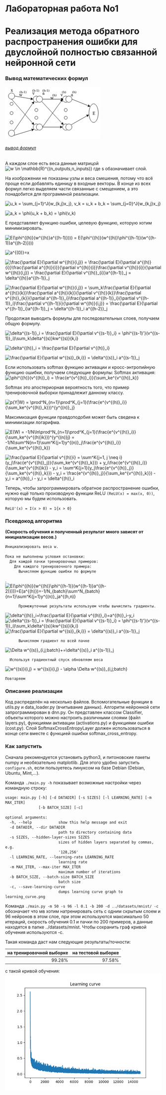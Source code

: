 # Лабораторная работa No1
# Реализация метода обратного распространения ошибки для двуслойной полностью связанной нейронной сети

### Вывод математических формул

![dnn-diagram](dnn-diagram.png)

###### [вывод формул](./deriving-formulas.png)

А каждом слое есть веса данные матрицой
![w  \in \mathbb{R}^{(n\_outputs,n_inputs)}](https://latex.codecogs.com/svg.latex?w&space;\in&space;\mathbb{R}^{(n\_outputs,n_inputs)})
где s обазначивает слой.

На изображении не показаны узлы и веса смешения, потому что всё проще если добавлять единицу в входные векторы. В конце из всех формул легко выделяем части связанные с смещением, а это понадобится для программной реализации.

![u_k = \sum_{j=1}^J{w_{k,j}x_j}, v_k = u_k + b_k = \sum_{j=0}^J{w_{k,j}x_j}](https://latex.codecogs.com/svg.latex?u_k&space;=&space;\sum_{j=1}^J{w_{k,j}x_j},&space;v_k&space;=&space;u_k&space;&plus;&space;b_k&space;=&space;\sum_{j=0}^J{w_{k,j}x_j})

![a_k = \phi(u_k + b_k) = \phi(v_k)](https://latex.codecogs.com/svg.latex?a_k&space;=&space;\phi(u_k&space;&plus;&space;b_k)&space;=&space;\phi(v_k))

Е представляет функцию ошибки, целевую функцию, которую хотим минимизировать.

![E(\phi^{(h)}(w^{(h)}a^{(h-1)}))) = E(\phi^{(h)}(w^{(h)}\phi^{(h-1)}(w^{(h-1)}a^{(h-2)})))](https://latex.codecogs.com/svg.latex?E(\phi^{(h)}(w^{(h)}a^{(h-1)}))=E(\phi^{(h)}(w^{(h)}\phi^{(h-1)}(w^{(h-1)}a^{(h-2)}))))

![a^{(0)}=x](https://latex.codecogs.com/svg.latex?a^{(0)}=x)

![\frac{\partial E}{\partial w^{(h)}_{i,j}} = \frac{\partial E}{\partial a^{(h)}_{i}}\frac{\partial a^{(h)}_{i}}{\partial v^{(h)}_{i}}\frac{\partial v^{(h)}_{i}}{\partial w^{(h)}_{i,j}} = \frac{\partial E}{\partial v^{(h)}_{i}}a^{(h-1)}_j = \delta^{(h)}a^{(h-1)}_j](https://latex.codecogs.com/svg.latex?\frac{\partial&space;E}{\partial&space;w^{(h)}_{i,j}}&space;=&space;\frac{\partial&space;E}{\partial&space;a^{(h)}_{i}}\frac{\partial&space;a^{(h)}_{i}}{\partial&space;v^{(h)}_{i}}\frac{\partial&space;v^{(h)}_{i}}{\partial&space;w^{(h)}_{i,j}}&space;=&space;\frac{\partial&space;E}{\partial&space;v^{(h)}_{i}}a^{(h-1)}_j&space;=&space;\delta^{(h)}a^{(h-1)}_j)


![\frac{\partial E}{\partial w^{(h)}_{i,j}} = \sum_k\frac{\partial E}{\partial a^{(h)}_{k}}\frac{\partial a^{(h)}_{k}}{\partial v^{(h)}_{k}}\frac{\partial v^{(h)}_{k}}{\partial a^{(h-1)}_i}\frac{\partial a^{(h-1)}_i}{\partial v^{(h-1)}_i}\frac{\partial v^{(h-1)}_i}{\partial w^{(h)}_{i,j}} = \frac{\partial E}{\partial v^{(h-1)}_i}a^{(h-1)}_j = \delta^{(h-1)}_i a^{(h-2)}_j](https://latex.codecogs.com/svg.latex?\frac{\partial&space;E}{\partial&space;w^{(h)}_{i,j}}&space;=&space;\sum_k\frac{\partial&space;E}{\partial&space;a^{(h)}_{k}}\frac{\partial&space;a^{(h)}_{k}}{\partial&space;v^{(h)}_{k}}\frac{\partial&space;v^{(h)}_{k}}{\partial&space;a^{(h-1)}_i}\frac{\partial&space;a^{(h-1)}_i}{\partial&space;v^{(h-1)}_i}\frac{\partial&space;v^{(h-1)}_i}{\partial&space;w^{(h)}_{i,j}}&space;=&space;\frac{\partial&space;E}{\partial&space;v^{(h-1)}_i}a^{(h-1)}_j&space;=&space;\delta^{(h-1)}_i&space;a^{(h-2)}_j)

Продолжая выводить формулы для последовательных слоев,  получаем общую формулу.

![\delta^{(s-1)}_i = \frac{\partial E}{\partial v^{(s-1)}_i} = \phi^{(s-1)'}(v^{(s-1)}_i)\sum_k\delta^{(s)}_kw^{(s)}_{k,i}
](https://latex.codecogs.com/svg.latex?\delta^{(s-1)}_i&space;=&space;\frac{\partial&space;E}{\partial&space;v^{(s-1)}_i}&space;=&space;\phi^{(s-1)'}(v^{(s-1)}_i)\sum_k\delta^{(s)}_kw^{(s)}_{k,i})

![ \delta^{(h)}_i = \frac{\partial E}{\partial v^{(h)}_i}](https://latex.codecogs.com/svg.latex?\delta^{(h)}_i&space;=&space;\frac{\partial&space;E}{\partial&space;v^{(h)}_i})

![\frac{\partial E}{\partial w^{(s)}_{k,i}} = \delta^{(s)}_i a^{(s-1)}_j](https://latex.codecogs.com/svg.latex?\frac{\partial&space;E}{\partial&space;w^{(s)}_{k,i}}&space;=&space;\delta^{(s)}_i&space;a^{(s-1)}_j)

Если использовать softmax функцию активации и кросс-энтропийную функцию ошибки, получаем следующие формулы:
Softmax активация:
![\phi^{(h)}(v^{(h)}_i) = \frac{e^{v^{(h)}_i}}{\sum_ke^{v^{(h)}_k}}](https://latex.codecogs.com/svg.latex?\phi^{(h)}(v^{(h)}_i)&space;=&space;\frac{e^{v^{(h)}_i}}{\sum_ke^{v^{(h)}_k}})

Softmax это апостериорная вероятность того, что пример тренировочной
выборки принадлежит данному классу.

![p(Y|W) = \prod^N_{n=1}\prod^K_{j=1}(\frac{e^{v^{(h)}_i}}{\sum_ke^{v^{(h)}_k}})^{y^{(n)}_j}](https://latex.codecogs.com/svg.latex?p(Y|W)&space;=&space;\prod^N_{n=1}\prod^K_{j=1}(\frac{e^{v^{(h)}_i}}{\sum_ke^{v^{(h)}_k}})^{y^{(n)}_j})

Максимизация функции правдоподобия может быть сведена к минимизации логарифма.

![E(W) = -1/N\ln\prod^N_{n=1}\prod^K_{j=1}(\frac{e^{v^{(h)}_i}}{\sum_ke^{v^{(h)}_k}})^{y^{(n)}_j} = -1/N\sum^N_{n=1}\sum^K_{j=1}y^{(n)}_j\frac{e^{v^{(h)}_i}}{\sum_ke^{v^{(h)}_k}}](https://latex.codecogs.com/svg.latex?E(W)&space;=&space;-1/N\ln\prod^N_{n=1}\prod^K_{j=1}(\frac{e^{v^{(h)}_i}}{\sum_ke^{v^{(h)}_k}})^{y^{(n)}_j}&space;=&space;-1/N\sum^N_{n=1}\sum^K_{j=1}y^{(n)}_j\frac{e^{v^{(h)}_i}}{\sum_ke^{v^{(h)}_k}})

![\frac{\partial E}{\partial v^{(h)}_i} = \sum^K_{j=1, j \neq i}(y_j\frac{e^{v^{(h)}_j}}{\sum_ke^{v^{(h)}_k}}) + y_i\frac{e^{v^{(h)}_i}}{\sum_ke^{v^{(h)}_k}} - y_i = \sum^K_{j=1}(y_j\frac{e^{v^{(h)}_j}}{\sum_ke^{v^{(h)}_k}}) - y_i = \frac{e^{v^{(h)}_j}}{\sum_ke^{v^{(h)}_k}}) - y_i = a^{(h)}_i - y_i = \delta^{(h)}_i](https://latex.codecogs.com/svg.latex?\frac{\partial&space;E}{\partial&space;u^{(h)}_i}&space;=&space;\sum^K_{j=1,&space;j&space;\neq&space;i}(y_j\frac{e^{v^{(h)}_j}}{\sum_ke^{v^{(h)}_k}})&space;&plus;&space;y_i\frac{e^{v^{(h)}_i}}{\sum_ke^{v^{(h)}_k}}&space;-&space;y_i&space;=&space;\sum^K_{j=1}(y_j\frac{e^{v^{(h)}_j}}{\sum_ke^{v^{(h)}_k}}\)&space;-&space;y_i&space;=&space;\frac{e^{v^{(h)}_j}}{\sum_ke^{v^{(h)}_k}})&space;-&space;y_i&space;=&space;a^{(h)}_i&space;-&space;y_i&space;=&space;\delta^{(h)}_i)

Теперь, чтобы запрограммировать обратное распространение ошибки, нужно ещё только производную функции ReLU `(ReLU(x) = max(x, 0))`, которую мы будем использовать.

`ReLU'(x) = I(x > 0) = 1{x > 0}`

### Псевдокод алгоритма

**(Скорость обучения и полученный результат много зависят от инициализации весов.)**

```
Инициализировать веса w.

Пока не выполнены условия остановки:
  Для каждой пачки тренировочных примеров:
    Для каждого тренировочного примера:
      Вычисляем функцию ошибки по формуле
```
.![E(\phi^{(h)}(w^{(h)}\phi^{(h-1)}(w^{(h-1)}a^{(h-2)})))=E(a^{(h)})=-1/N_{batch}\sum^N_{batch}_{n=1}\sum^K_{j=1}y^{(n)}_ja^{(h,n)}](https://latex.codecogs.com/svg.latex?E(\phi^{(h)}(w^{(h)}\phi^{(h-1)}(w^{(h-1)}a^{(h-2)})))=E(a^{(h)})=-1/N_{batch}\sum^{N_{batch}}_{n=1}\sum^K_{j=1}y^{(n)}_ja^{(h,n)})
```
      Промежуточные результаты используем чтобы вычислить градиенты.
```
![\delta^{(h)}_i=\frac{\partial E}{\partial v^{(h)}_i}=a^{(h)}_i-y_i](https://latex.codecogs.com/svg.latex?\delta^{(h)}_i=\frac{\partial&space;E}{\partial&space;v^{(h)}_i}=a^{(h)}_i-y_i)
![\delta^{(s-1)}_i = \frac{\partial E}{\partial v^{(s-1)}_i} = \phi^{(s-1)'}(v^{(s-1)}_i)\sum_k\delta^{(s)}_kw^{(s)}_{k,i}
](https://latex.codecogs.com/svg.latex?\delta^{(s-1)}_i&space;=&space;\frac{\partial&space;E}{\partial&space;v^{(s-1)}_i}&space;=&space;\phi^{(s-1)'}(v^{(s-1)}_i)\sum_k\delta^{(s)}_kw^{(s)}_{k,i})
![\frac{\partial E}{\partial w^{(s)}_{k,i}} = \delta^{(s)}_i a^{(s-1)}_j](https://latex.codecogs.com/svg.latex?\frac{\partial&space;E}{\partial&space;w^{(s)}_{k,i}}&space;=&space;\delta^{(s)}_i&space;a^{(s-1)}_j)
```
      Вычисляем градиент по всей пачке
```
![\Delta w^{(s)}_{i,j;batch}+=\delta^{(s)}_i a^{(s-1)}_j](https://latex.codecogs.com/svg.latex?\Delta&space;w^{(s)}_{i,j;batch}&plus;=\delta^{(s)}_i&space;a^{(s-1)}_j)
```
  Используя градиентный спуск обновляем веса
```
![w^{(s)}_{i,j} = w^{(s)}_{i,j} - \alpha \Delta w^{(s)}_{i,j;batch}](https://latex.codecogs.com/svg.latex?w^{(s)}_{i,j}&space;=&space;w^{(s)}_{i,j}&space;-&space;\alpha&space;\Delta&space;w^{(s)}_{i,j;batch})
```
Повтаряем
```

### Описание реализации

Код распределён на несколько файлов. Вспомогательные функции в utils.py и data_loader.py (вчитывание данных). Алгоритм нейронной сети запрограммирован в dnn.py. Он представлен классом Classifier, объекты которого можно настроить различными слоями (файл layers.py), функциями активации (activations.py) и функциями ошибки (cost.py). Слой SoftmaxCrossEntropyLayer должен использоваться в конце сети вместе с функцией ошибки softmax_cross_entropy.

### Как запустить

Сначала рекомендуется установить python3, и питоновские пакеты numpy и необязательно matplotlib. Для этого удобно запустить `configure.sh`, если пользуетесь линуксом на базе Debian (Debian, Ubuntu, Mint,...).

Kоманда `./main.py -h` показывает возможные настройки через командную строку:
```
usage: main.py [-h] [-d DATADIR] [-s SIZES] [-l LEARNING_RATE] [-m MAX_ITER]
               [-b BATCH_SIZE] [-c]

optional arguments:
  -h, --help            show this help message and exit
  -d DATADIR, --dir DATADIR
                        path to directory containing data
  -s SIZES, --hidden-layer-sizes SIZES
                        sizes of hidden layers separated by commas, e.g.
                        '128,256'
  -l LEARNING_RATE, --learning-rate LEARNING_RATE
                        learning rate
  -m MAX_ITER, --max-iter MAX_ITER
                        maximum number of iterations
  -b BATCH_SIZE, --batch-size BATCH_SIZE
                        batch size
  -c, --save-learning-curve
                        dumps learning curve graph to learning_curve.png
```

Kоманда `./main.py -m 50 -s 96 -l 0.1 -b 200 -d ../datasets/mnist/ -c` обозначает что мв хотим натренировать сеть с одним скрытым слоем и 96 нейронов в этом слое, при этом используются максимально 50 итераций, скорость обучения 0.1 и пачки по 200 примеров, а данные находятся в папке ../datasets/mnist. Чтобы сохранить граф кривой обучения используются -c.

Такая команда даст нам следующие результаты/точности:

| на тренировочной выборке | на тестовой выборке |
| ------------------------:| -------------------:|
|          99.28%          |        97.58%       |

с такой кривой обучения:
![learning-curve](./learning_curve.png)
